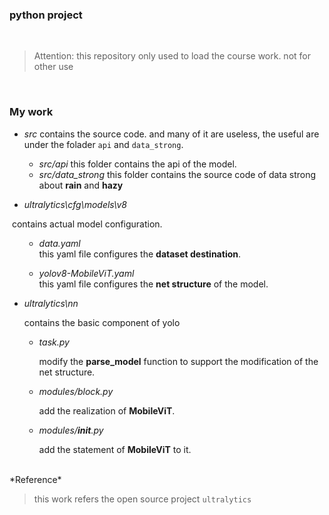 ### python project
<br>

> Attention: this repository only used to load the course work.
>         not for other use

<br>

### My work
- *src*
  contains the source code.
  and many of it are useless, the useful are under the folader `api` and `data_strong`.
  - *src/api*
    this folder contains the api of the model.
  - *src/data_strong*
    this folder contains the source code of data strong about <b>rain</b> and <b>hazy</b>
  
- *ultralytics\cfg\models\v8*

​		contains actual model configuration.

<ul>
    <ul>
        <li><i>data.yaml</i></li>
        this yaml file configures the <b>dataset destination</b>.
    </ul>
</ul>

<ul>
    <ul>
        <li><i>yolov8-MobileViT.yaml</i></li>
        this yaml file configures the <b>net structure</b> of the model.
    </ul>
</ul>

- *ultralytics\nn*

  contains the basic  component of yolo

  - *task.py*

    modify the **parse_model** function to support the modification of the net structure.

  - *modules/block.py*

    add the realization of **MobileViT**.

  - *modules/__init__.py*

    add the statement of **MobileViT** to it.
<br>
*Reference*
<br>

> this work refers the open source project `ultralytics`
